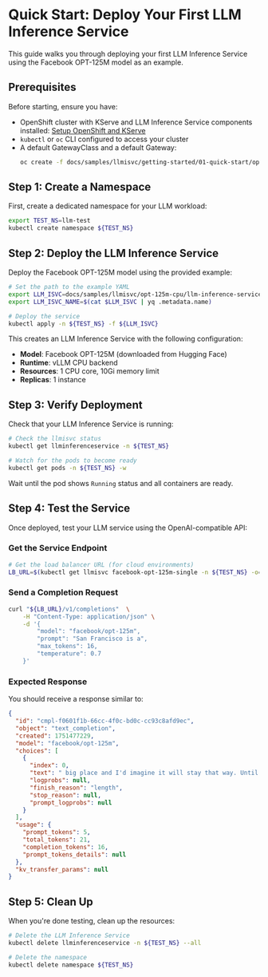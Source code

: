 
# Quick Start: Deploy Your First LLM Inference Service

This guide walks you through deploying your first LLM Inference Service using the Facebook OPT-125M model as an example.

## Prerequisites

Before starting, ensure you have:
- OpenShift cluster with KServe and LLM Inference Service components installed: [Setup OpenShift and KServe](../../ocp-setup-for-GA/README.md)
- `kubectl` or `oc` CLI configured to access your cluster
- A default GatewayClass and a default Gateway:
  ```bash
  oc create -f docs/samples/llmisvc/getting-started/01-quick-start/openshift-ai-inference-gateway.yaml
  ```


## Step 1: Create a Namespace

First, create a dedicated namespace for your LLM workload:

```bash
export TEST_NS=llm-test
kubectl create namespace ${TEST_NS}
```

## Step 2: Deploy the LLM Inference Service

Deploy the Facebook OPT-125M model using the provided example:

```bash
# Set the path to the example YAML
export LLM_ISVC=docs/samples/llmisvc/opt-125m-cpu/llm-inference-service-facebook-opt-125m-cpu.yaml
export LLM_ISVC_NAME=$(cat $LLM_ISVC | yq .metadata.name)

# Deploy the service
kubectl apply -n ${TEST_NS} -f ${LLM_ISVC}
```

This creates an LLM Inference Service with the following configuration:
- **Model**: Facebook OPT-125M (downloaded from Hugging Face)
- **Runtime**: vLLM CPU backend
- **Resources**: 1 CPU core, 10Gi memory limit
- **Replicas**: 1 instance

## Step 3: Verify Deployment

Check that your LLM Inference Service is running:

```bash
# Check the llmisvc status
kubectl get llminferenceservice -n ${TEST_NS}

# Watch for the pods to become ready
kubectl get pods -n ${TEST_NS} -w
```

Wait until the pod shows `Running` status and all containers are ready.

## Step 4: Test the Service

Once deployed, test your LLM service using the OpenAI-compatible API:

### Get the Service Endpoint

```bash
# Get the load balancer URL (for cloud environments)
LB_URL=$(kubectl get llmisvc facebook-opt-125m-single -n ${TEST_NS} -o=jsonpath='{.status.url}')

```

### Send a Completion Request

```bash
curl "${LB_URL}/v1/completions"  \
    -H "Content-Type: application/json" \
    -d '{
        "model": "facebook/opt-125m",
        "prompt": "San Francisco is a",
        "max_tokens": 16,
        "temperature": 0.7
    }'
```

### Expected Response

You should receive a response similar to:

```json
{
  "id": "cmpl-f0601f1b-66cc-4f0c-bd0c-cc93c8afd9ec",
  "object": "text_completion",
  "created": 1751477229,
  "model": "facebook/opt-125m",
  "choices": [
    {
      "index": 0,
      "text": " big place and I'd imagine it will stay that way. Until the US rel",
      "logprobs": null,
      "finish_reason": "length",
      "stop_reason": null,
      "prompt_logprobs": null
    }
  ],
  "usage": {
    "prompt_tokens": 5,
    "total_tokens": 21,
    "completion_tokens": 16,
    "prompt_tokens_details": null
  },
  "kv_transfer_params": null
}
```

## Step 5: Clean Up

When you're done testing, clean up the resources:

```bash
# Delete the LLM Inference Service
kubectl delete llminferenceservice -n ${TEST_NS} --all

# Delete the namespace
kubectl delete namespace ${TEST_NS}
```
